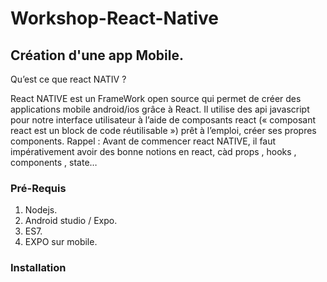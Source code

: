 # Workshop-React-Native

<!-- Présentation du workshop
    Pré-requis
    Installation
    Projets/exo de base
    Css
    Dev Appli mobile
     -->

## Création d'une app Mobile.

Qu’est ce que react NATIV ?

React NATIVE est un FrameWork open source qui permet de créer des applications mobile android/ios grâce à React. Il utilise des api javascript pour notre interface utilisateur à l’aide de composants react (« composant react est un block de code réutilisable ») prêt à l’emploi, créer ses propres components.
Rappel : Avant de commencer react NATIVE, il faut impérativement avoir des bonne notions en react, càd props , hooks , components , state…

### Pré-Requis

1. Nodejs.
2. Android studio / Expo.
3. ES7.
4. EXPO sur mobile.

### Installation
